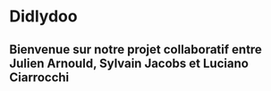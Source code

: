 # Didlydoo

## Bienvenue sur notre projet collaboratif entre Julien Arnould, Sylvain Jacobs et Luciano Ciarrocchi
